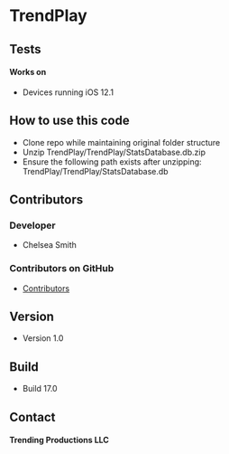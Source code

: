 TrendPlay
======

## Tests
#### Works on
* Devices running iOS 12.1

## How to use this code
* Clone repo while maintaining original folder structure
* Unzip TrendPlay/TrendPlay/StatsDatabase.db.zip
* Ensure the following path exists after unzipping:  TrendPlay/TrendPlay/StatsDatabase.db

## Contributors
### Developer
* Chelsea Smith

### Contributors on GitHub
* [Contributors](https://github.com/cbsmith89)

## Version 
* Version 1.0

## Build 
* Build 17.0

## Contact
#### Trending Productions LLC
